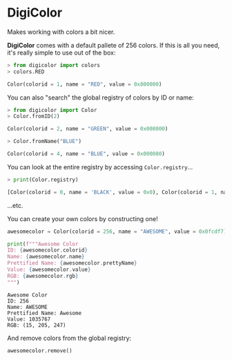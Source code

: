 # DigiColor
Makes working with colors a bit nicer.

**DigiColor** comes with a default pallete of 256 colors. If this is all you need, it's really simple to use out of the box:

```python
> from digicolor import colors
> colors.RED
```
```python
Color(colorid = 1, name = "RED", value = 0x800000)
```

You can also "search" the global registry of colors by ID or name:

```python
> from digicolor import Color
> Color.fromID(2)
```
```python
Color(colorid = 2, name = "GREEN", value = 0x008000)
```
```python
> Color.fromName("BLUE")
```
```python
Color(colorid = 4, name = "BLUE", value = 0x000080)
```

You can look at the entire registry by accessing `Color.registry`...
```python
> print(Color.registry)
```
```python
[Color(colorid = 0, name = 'BLACK', value = 0x0), Color(colorid = 1, name = 'RED', value = 0x800000), Color(colorid = 2, name = 'GREEN', value = 0x8000), ...
```
...etc.

You can create your own colors by constructing one!

```python
awesomecolor = Color(colorid = 256, name = "AWESOME", value = 0x0fcdf7)

print(f"""Awesome Color
ID: {awesomecolor.colorid}
Name: {awesomecolor.name}
Prettified Name: {awesomecolor.prettyName}
Value: {awesomecolor.value}
RGB: {awesomecolor.rgb}
""")
```
```
Awesome Color
ID: 256
Name: AWESOME
Prettified Name: Awesome
Value: 1035767
RGB: (15, 205, 247)
```

And remove colors from the global registry:

```python
awesomecolor.remove()
```